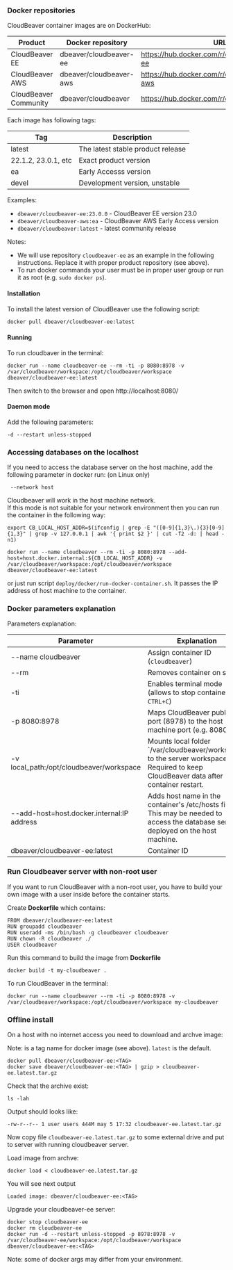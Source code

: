 ### Docker repositories

CloudBeaver container images are on DockerHub: 

Product | Docker repository | URL
---|---|---
CloudBeaver EE | dbeaver/cloudbeaver-ee | https://hub.docker.com/r/dbeaver/cloudbeaver-ee  
CloudBeaver AWS | dbeaver/cloudbeaver-aws | https://hub.docker.com/r/dbeaver/cloudbeaver-aws
CloudBeaver Community | dbeaver/cloudbeaver | https://hub.docker.com/r/dbeaver/cloudbeaver

Each image has following tags:

Tag | Description
---|---
latest | The latest stable product release
22.1.2, 23.0.1, etc | Exact product version
ea | Early Accesss version
devel | Development version, unstable

Examples:

- `dbeaver/cloudbeaver-ee:23.0.0` - CloudBeaver EE version 23.0
- `dbeaver/cloudbeaver-aws:ea` - CloudBeaver AWS Early Access version
- `dbeaver/cloudbeaver:latest` - latest community release

Notes:
- We will use repository `cloudbeaver-ee` as an example in the following instructions. Replace it with proper product repository (see above).  
- To run docker commands your user must be in proper user group or run it as root (e.g. `sudo docker ps`).

#### Installation 

To install the latest version of CloudBeaver use the following script:

```sh
docker pull dbeaver/cloudbeaver-ee:latest
```

#### Running 

To run cloudbaver in the terminal:
```
docker run --name cloudbeaver-ee --rm -ti -p 8080:8978 -v /var/cloudbeaver/workspace:/opt/cloudbeaver/workspace dbeaver/cloudbeaver-ee:latest
```

Then switch to the browser and open http://localhost:8080/

#### Daemon mode

Add the following parameters:
```
-d --restart unless-stopped 
```

### Accessing databases on the localhost

If you need to access the database server on the host machine, add the following parameter in docker run: (on Linux only)
```
 --network host
```

Cloudbeaver will work in the host machine network.  
If this mode is not suitable for your network environment then you can run the container in the following way:
```
export CB_LOCAL_HOST_ADDR=$(ifconfig | grep -E "([0-9]{1,3}\.){3}[0-9]{1,3}" | grep -v 127.0.0.1 | awk '{ print $2 }' | cut -f2 -d: | head -n1)

docker run --name cloudbeaver --rm -ti -p 8080:8978 --add-host=host.docker.internal:${CB_LOCAL_HOST_ADDR} -v /var/cloudbeaver/workspace:/opt/cloudbeaver/workspace dbeaver/cloudbeaver-ee:latest
```
or just run script `deploy/docker/run-docker-container.sh`.
It passes the IP address of host machine to the container.

### Docker parameters explanation

Parameters explanation:

Parameter | Explanation
---|---
--name cloudbeaver | Assign container ID (`cloudbeaver`)
--rm | Removes container on stop
-ti | Enables terminal mode (allows to stop container with `CTRL+C`)
-p 8080:8978 | Maps CloudBeaver public port (8978) to the host machine port (e.g. 8080)
-v local_path:/opt/cloudbeaver/workspace | Mounts local folder `/var/cloudbeaver/workspace' to the server workspace. Required to keep CloudBeaver data after container restart.
--add-host=host.docker.internal:IP address | Adds host name in the container's /etc/hosts file. This may be needed to access the database server deployed on the host machine.
dbeaver/cloudbeaver-ee:latest | Container ID


### Run Cloudbeaver server with non-root user

If you want to run CloudBeaver with a non-root user, you have to build your own image with a user inside before the container starts.

Create **Dockerfile** which contains:
```
FROM dbeaver/cloudbeaver-ee:latest
RUN groupadd cloudbeaver
RUN useradd -ms /bin/bash -g cloudbeaver cloudbeaver
RUN chown -R cloudbeaver ./
USER cloudbeaver
```

Run this command to build the image from **Dockerfile**
```
docker build -t my-cloudbeaver .
```

To run CloudBeaver in the terminal:
```
docker run --name cloudbeaver --rm -ti -p 8080:8978 -v /var/cloudbeaver/workspace:/opt/cloudbeaver/workspace my-cloudbeaver
```


### Offline install

On a host with no internet access you need to download and archve image:

Note: <TAG> is a tag name for docker image (see above). `latest` is the default.  
```
docker pull dbeaver/cloudbeaver-ee:<TAG>
docker save dbeaver/cloudbeaver-ee:<TAG> | gzip > cloudbeaver-ee.latest.tar.gz
```

Check that the archive exist:
```
ls -lah
```

Output should looks like:
```
-rw-r--r-- 1 user users 444M may 5 17:32 cloudbeaver-ee.latest.tar.gz
```

Now copy file `cloudbeaver-ee.latest.tar.gz` to some external drive and put to server with running cloudbeaver server.

Load image from archve:
```
docker load < cloudbeaver-ee.latest.tar.gz
```
You will see next output
```
Loaded image: dbeaver/cloudbeaver-ee:<TAG>
```

Upgrade your cloudbeaver-ee server:
```
docker stop cloudbeaver-ee
docker rm cloudbeaver-ee
docker run -d --restart unless-stopped -p 8978:8978 -v /var/cloudbeaver-ee/workspace:/opt/cloudbeaver/workspace dbeaver/cloudbeaver-ee:<TAG>
```
Note: some of docker args may differ from your environment.
